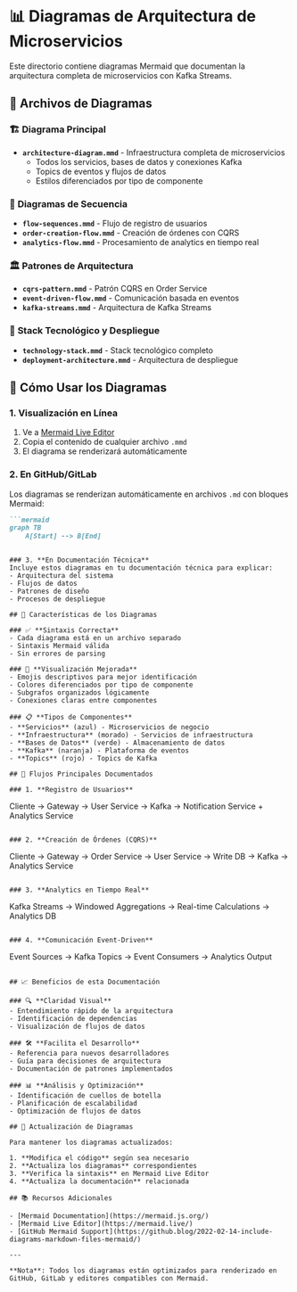 # 📊 Diagramas de Arquitectura de Microservicios

Este directorio contiene diagramas Mermaid que documentan la arquitectura completa de microservicios con Kafka Streams.

## 📁 Archivos de Diagramas

### 🏗️ **Diagrama Principal**
- **`architecture-diagram.mmd`** - Infraestructura completa de microservicios
  - Todos los servicios, bases de datos y conexiones Kafka
  - Topics de eventos y flujos de datos
  - Estilos diferenciados por tipo de componente

### 🔄 **Diagramas de Secuencia**
- **`flow-sequences.mmd`** - Flujo de registro de usuarios
- **`order-creation-flow.mmd`** - Creación de órdenes con CQRS
- **`analytics-flow.mmd`** - Procesamiento de analytics en tiempo real

### 🏛️ **Patrones de Arquitectura**
- **`cqrs-pattern.mmd`** - Patrón CQRS en Order Service
- **`event-driven-flow.mmd`** - Comunicación basada en eventos
- **`kafka-streams.mmd`** - Arquitectura de Kafka Streams

### 🚀 **Stack Tecnológico y Despliegue**
- **`technology-stack.mmd`** - Stack tecnológico completo
- **`deployment-architecture.mmd`** - Arquitectura de despliegue

## 🎯 Cómo Usar los Diagramas

### 1. **Visualización en Línea**
1. Ve a [Mermaid Live Editor](https://mermaid.live/)
2. Copia el contenido de cualquier archivo `.mmd`
3. El diagrama se renderizará automáticamente

### 2. **En GitHub/GitLab**
Los diagramas se renderizan automáticamente en archivos `.md` con bloques Mermaid:

```markdown
```mermaid
graph TB
    A[Start] --> B[End]
```
```

### 3. **En Documentación Técnica**
Incluye estos diagramas en tu documentación técnica para explicar:
- Arquitectura del sistema
- Flujos de datos
- Patrones de diseño
- Procesos de despliegue

## 🔧 Características de los Diagramas

### ✅ **Sintaxis Correcta**
- Cada diagrama está en un archivo separado
- Sintaxis Mermaid válida
- Sin errores de parsing

### 🎨 **Visualización Mejorada**
- Emojis descriptivos para mejor identificación
- Colores diferenciados por tipo de componente
- Subgrafos organizados lógicamente
- Conexiones claras entre componentes

### 📋 **Tipos de Componentes**
- **Servicios** (azul) - Microservicios de negocio
- **Infraestructura** (morado) - Servicios de infraestructura
- **Bases de Datos** (verde) - Almacenamiento de datos
- **Kafka** (naranja) - Plataforma de eventos
- **Topics** (rojo) - Topics de Kafka

## 🚀 Flujos Principales Documentados

### 1. **Registro de Usuarios**
```
Cliente → Gateway → User Service → Kafka → Notification Service + Analytics Service
```

### 2. **Creación de Órdenes (CQRS)**
```
Cliente → Gateway → Order Service → User Service → Write DB → Kafka → Analytics Service
```

### 3. **Analytics en Tiempo Real**
```
Kafka Streams → Windowed Aggregations → Real-time Calculations → Analytics DB
```

### 4. **Comunicación Event-Driven**
```
Event Sources → Kafka Topics → Event Consumers → Analytics Output
```

## 📈 Beneficios de esta Documentación

### 🔍 **Claridad Visual**
- Entendimiento rápido de la arquitectura
- Identificación de dependencias
- Visualización de flujos de datos

### 🛠️ **Facilita el Desarrollo**
- Referencia para nuevos desarrolladores
- Guía para decisiones de arquitectura
- Documentación de patrones implementados

### 📊 **Análisis y Optimización**
- Identificación de cuellos de botella
- Planificación de escalabilidad
- Optimización de flujos de datos

## 🔄 Actualización de Diagramas

Para mantener los diagramas actualizados:

1. **Modifica el código** según sea necesario
2. **Actualiza los diagramas** correspondientes
3. **Verifica la sintaxis** en Mermaid Live Editor
4. **Actualiza la documentación** relacionada

## 📚 Recursos Adicionales

- [Mermaid Documentation](https://mermaid.js.org/)
- [Mermaid Live Editor](https://mermaid.live/)
- [GitHub Mermaid Support](https://github.blog/2022-02-14-include-diagrams-markdown-files-mermaid/)

---

**Nota**: Todos los diagramas están optimizados para renderizado en GitHub, GitLab y editores compatibles con Mermaid. 